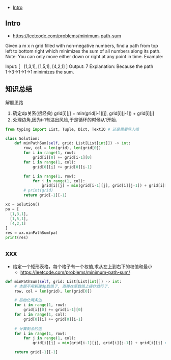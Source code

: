 - [Intro](#intro)

## Intro

- https://leetcode.com/problems/minimum-path-sum

Given a m x n grid filled with non-negative numbers, find a path from top left to bottom right which minimizes the sum of all numbers along its path.
Note: You can only move either down or right at any point in time.
Example:

Input:
[
  [1,3,1],
  [1,5,1],
  [4,2,1]
]
Output: 7
Explanation: Because the path 1→3→1→1→1 minimizes the sum.






## 知识总结

解题思路
1. 确定dp关系(很经典) grid[i][j] = min(grid[i-1][j], grid[i][j-1]) + grid[i][j]
1. 处理边角,因为i-1有溢出风险,于是循环的时候从1开始.




```py
from typing import List, Tuple, Dict, TextIO # 还是需要导入哦

class Solution:
    def minPathSum(self, grid: List[List[int]]) -> int:
        row, col = len(grid), len(grid[0])
        for i in range(1, row):
            grid[i][0] += grid[i-1][0]
        for i in range(1, col):
            grid[0][i] += grid[0][i-1]

        for i in range(1, row):
            for j in range(1, col):
                grid[i][j] = min(grid[i-1][j], grid[i][j-1]) + grid[i][j] # tip: i=0时,数组会越界!那从1开始计算不就行了
        # print(grid)
        return grid[-1][-1]

xx = Solution()
pa = [
  [1,3,1],
  [1,5,1],
  [4,2,1]
]
res = xx.minPathSum(pa)
print(res)
```

## xxx



- 给定一个矩形表格，每个格子有一个权值,求从左上到右下的权值和最小 
  - https://leetcode.com/problems/minimum-path-sum/

```py
def minPathSum(self, grid: List[List[int]]) -> int:
    # 本题不用新建dp数组了, 直接在原数组上操作就行了.
    row, col = len(grid), len(grid[0])

    # 初始化两条边
    for i in range(1, row):
        grid[i][0] += grid[i-1][0]
    for i in range(1, col):
        grid[0][i] += grid[0][i-1]
    
    # 计算剩余的边
    for i in range(1, row):
        for j in range(1, col):
            grid[i][j] = min(grid[i-1][j], grid[i][j-1]) + grid[i][j] # 每个格子有两个来源,从里面选一个最小的继续往下走就行了.

    return grid[-1][-1]
```